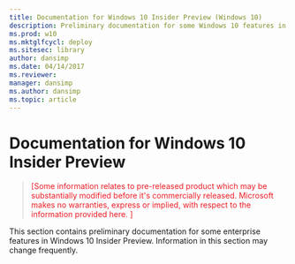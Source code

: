```yaml
---
title: Documentation for Windows 10 Insider Preview (Windows 10)
description: Preliminary documentation for some Windows 10 features in Insider Preview.
ms.prod: w10
ms.mktglfcycl: deploy
ms.sitesec: library
author: dansimp
ms.date: 04/14/2017
ms.reviewer:
manager: dansimp
ms.author: dansimp
ms.topic: article
---
```


# Documentation for Windows 10 Insider Preview

> <span style="color:#ED1C24;">[Some information relates to pre-released product which may be substantially modified before it's commercially released. Microsoft makes no warranties, express or implied, with respect to the information provided here. ]</span>

This section contains preliminary documentation for some enterprise features in Windows 10 Insider Preview. Information in this section may change frequently.












